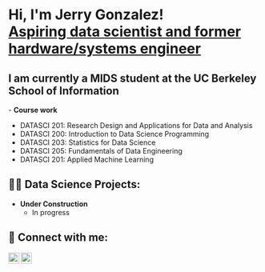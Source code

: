 <h1>Hi, I'm Jerry Gonzalez! <br/><a href="https://linkedin.com/in/gerardoagonzalez">Aspiring data scientist and former hardware/systems engineer</a></h1>

<h2>I am currently a MIDS student at the UC Berkeley School of Information</h2>
- <b>Course work</b>

  - DATASCI 201: Research Design and Applications for Data and Analysis
  - DATASCI 200: Introduction to Data Science Programming
  - DATASCI 203: Statistics for Data Science
  - DATASCI 205: Fundamentals of Data Engineering
  - DATASCI 201: Applied Machine Learning


<h2>👨‍💻 Data Science Projects:</h2>

- <b>Under Construction</b>
  - In progress


<h2> 🤳 Connect with me:</h2>

[<img align="left" alt="JerryGonzalez | Twitter" width="22px" src="https://cdn.simpleicons.org/twitter" />][twitter]
[<img align="left" alt="JerryGonzalez | LinkedIn" width="22px" src="https://cdn.simpleicons.org/linkedin" />][linkedin]

[twitter]: https://twitter.com/GonzalezJerry16
[linkedin]: https://linkedin.com/in/gerardoagonzalez

<!--
**joshmadakor1/joshmadakor1** is a ✨ _special_ ✨ repository because its `README.md` (this file) appears on your GitHub profile.

Here are some ideas to get you started:

- 🔭 I’m currently working on ...
- 🌱 I’m currently learning ...
- 👯 I’m looking to collaborate on ...
- 🤔 I’m looking for help with ...
- 💬 Ask me about ...
- 📫 How to reach me: ...
- 😄 Pronouns: ...
- ⚡ Fun fact: ...
-->
